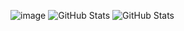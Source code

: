 ![image](https://user-images.githubusercontent.com/59665309/110779289-a239c400-8263-11eb-846e-040717b5e1e2.png)
![GitHub Stats](https://github-readme-stats.vercel.app/api?username=Cyber-Thibaut&hide_border=true&count_private=true&show_icons=true&theme=algolia)
![GitHub Stats](https://github-readme-stats.vercel.app/api/top-langs/?username=Cyber-Thibaut&theme=algolia)

